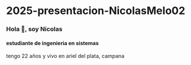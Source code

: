# 2025-presentacion-NicolasMelo02

### Hola 👋, soy Nicolas
#### estudiante de ingenieria en sistemas
tengo 22 años y vivo en ariel del plata, campana





